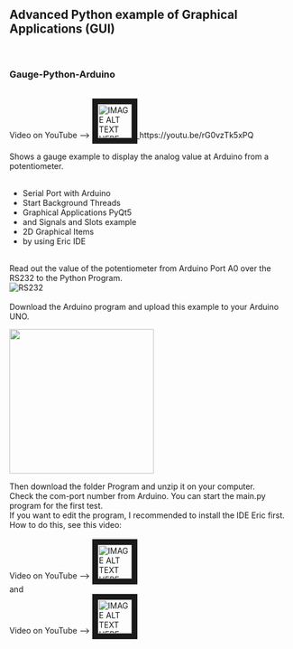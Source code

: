 
<h2>Advanced Python example of Graphical Applications (GUI)</h2></br>

<h3>Gauge-Python-Arduino</h3>

</br>
Video on YouTube --> <a href="https://youtu.be/rG0vzTk5xPQ" target="_blank">
 <img src="https://user-images.githubusercontent.com/36192933/50377674-d0e70800-0621-11e9-9848-b41b02b2e1ac.png" alt="IMAGE ALT TEXT HERE" width="60" border="10" />
</a>
https://youtu.be/rG0vzTk5xPQ

Shows a gauge example to display the analog value at Arduino from a potentiometer.</br></br>
- Serial Port with Arduino</br>
- Start Background Threads</br>
- Graphical Applications PyQt5</br>
- and Signals and Slots example</br>
- 2D Graphical Items </br>
- by using Eric IDE</br></br>

Read out the value of the potentiometer from Arduino Port A0 over the RS232 to the Python Program.
</br>
![RS232](https://user-images.githubusercontent.com/36192933/48973945-efbaa480-f04b-11e8-8987-30d699c34161.jpg)
</br></br>
Download the Arduino program and upload this example to your Arduino UNO.</br>

<img src="https://user-images.githubusercontent.com/36192933/50551926-6f5e1380-0c89-11e9-93f1-93ce2f264f21.jpg" width="256">

Then download the folder Program and unzip it on your computer.</br>
Check the com-port number from Arduino. You can start the main.py program for the first test.</br>
If you want to edit the program, I recommended to install the IDE Eric first.</br>
How to do this, see this video:</br>
</br>
Video on YouTube --> <a href="https://youtu.be/s81_WnM1oJA" target="_blank">
 <img src="https://user-images.githubusercontent.com/36192933/50377674-d0e70800-0621-11e9-9848-b41b02b2e1ac.png" alt="IMAGE ALT TEXT HERE" width="60" border="10" />
</a></br>
and</br>
Video on YouTube --> <a href="https://youtu.be/VvGfU5zJHiQ" target="_blank">
 <img src="https://user-images.githubusercontent.com/36192933/50377674-d0e70800-0621-11e9-9848-b41b02b2e1ac.png" alt="IMAGE ALT TEXT HERE" width="60" border="10" />
</a>
</br></br>

